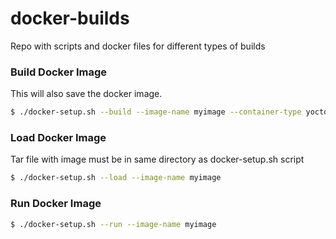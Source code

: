 # docker-builds

Repo with scripts and docker files for different types of builds

### Build Docker Image

This will also save the docker image.

```bash
$ ./docker-setup.sh --build --image-name myimage --container-type yocto-project
```

### Load Docker Image

Tar file with image must be in same directory as docker-setup.sh script

```bash
$ ./docker-setup.sh --load --image-name myimage
```

### Run Docker Image

```bash
$ ./docker-setup.sh --run --image-name myimage
```
